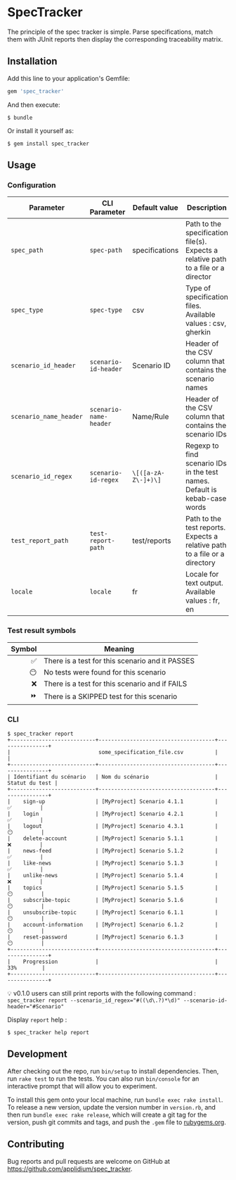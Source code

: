 # SpecTracker

The principle of the spec tracker is simple.
Parse specifications, match them with JUnit reports then display the corresponding traceability matrix.

## Installation

Add this line to your application's Gemfile:

```ruby
gem 'spec_tracker'
```

And then execute:

    $ bundle

Or install it yourself as:

    $ gem install spec_tracker

## Usage

### Configuration

| Parameter | CLI Parameter | Default value | Description |
| --------- | --------- | ----- | ------- |
| `spec_path` | `spec-path` | specifications | Path to the specification file(s). Expects a relative path to a file or a director |
| `spec_type` | `spec-type` | csv | Type of specification files. Available values : csv, gherkin |
| `scenario_id_header` | `scenario-id-header` | Scenario ID | Header of the CSV column that contains the scenario names |
| `scenario_name_header` | `scenario-name-header` | Name/Rule | Header of the CSV column that contains the scenario IDs |
| `scenario_id_regex` | `scenario-id-regex` | `\[([a-zA-Z\-]+)\]` | Regexp to find scenario IDs in the test names. Default is kebab-case words |
| `test_report_path` | `test-report-path` | test/reports | Path to the test reports. Expects a relative path to a file or a directory |
| `locale` | `locale` | fr | Locale for text output. Available values : fr, en |

### Test result symbols

| Symbol | Meaning |
| ---------: | ------- |
| ✅ | There is a test for this scenario and it PASSES |
| 😶 | No tests were found for this scenario |
| ❌ | There is a test for this scenario and if FAILS |
| ⏩ | There is a SKIPPED test for this scenario |

### CLI

    
    $ spec_tracker report
    +---------------------------+-------------------------------------+----------------+
    |                            some_specification_file.csv          |                |
    +---------------------------+-------------------------------------+----------------+
    | Identifiant du scénario   | Nom du scénario                     | Statut du test |
    +---------------------------+-------------------------------------+----------------+
    |    sign-up                | [MyProject] Scenario 4.1.1          |     ✅         |
    |    login                  | [MyProject] Scenario 4.2.1          |     ✅         |
    |    logout                 | [MyProject] Scenario 4.3.1          |     😶         |
    |    delete-account         | [MyProject] Scenario 5.1.1          |     ❌         |
    |    news-feed              | [MyProject] Scenario 5.1.2          |     ✅         |
    |    like-news              | [MyProject] Scenario 5.1.3          |     ✅         |
    |    unlike-news            | [MyProject] Scenario 5.1.4          |     ❌         |
    |    topics                 | [MyProject] Scenario 5.1.5          |     😶         |
    |    subscribe-topic        | [MyProject] Scenario 5.1.6          |     😶         |
    |    unsubscribe-topic      | [MyProject] Scenario 6.1.1          |     😶         |
    |    account-information    | [MyProject] Scenario 6.1.2          |     😶         |
    |    reset-password         | [MyProject] Scenario 6.1.3          |     😶         |
    +---------------------------+-------------------------------------+----------------+
    |    Progression            |                                     |     33%        |
    +---------------------------+-------------------------------------+----------------+
    

💡 v0.1.0 users can still print reports with the following command :
`spec_tracker report --scenario_id_regex="#((\d\.?)*\d)" --scenario-id-header="#Scenario"`

Display `report` help :

    
    $ spec_tracker help report
    

## Development

After checking out the repo, run `bin/setup` to install dependencies. Then, run `rake test` to run the tests. You can also run `bin/console` for an interactive prompt that will allow you to experiment.

To install this gem onto your local machine, run `bundle exec rake install`. To release a new version, update the version number in `version.rb`, and then run `bundle exec rake release`, which will create a git tag for the version, push git commits and tags, and push the `.gem` file to [rubygems.org](https://rubygems.org).

## Contributing

Bug reports and pull requests are welcome on GitHub at https://github.com/applidium/spec_tracker.
